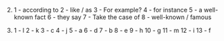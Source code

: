 2.
    1 - according to
    2 - like / as
    3 - For example?
    4 - for instance
    5 - a well-known fact
    6 - they say
    7 - Take the case of
    8 - well-known / famous

1.
    1 - l
    2 - k
    3 - c
    4 - j
    5 - a
    6 - d
    7 - b
    8 - e
    9 - h
    10 - g
    11 - m
    12 - i
    13 - f